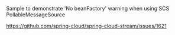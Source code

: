 Sample to demonstrate 'No beanFactory' warning when using SCS PollableMessageSource

https://github.com/spring-cloud/spring-cloud-stream/issues/1621
